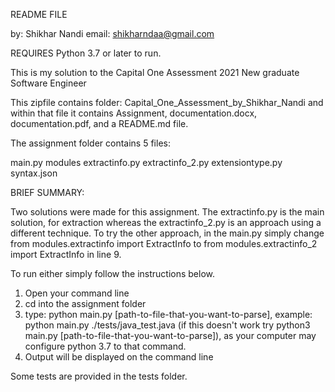 README FILE 

by: Shikhar Nandi
email: shikharndaa@gmail.com

REQUIRES Python 3.7 or later to run. 

This is my solution to the Capital One Assessment 2021 New graduate Software Engineer

This zipfile contains folder: Capital_One_Assessment_by_Shikhar_Nandi
 and within that file it contains Assignment, documentation.docx, documentation.pdf, and a README.md file.

The assignment folder contains 5 files: 

main.py 
modules
    extractinfo.py
    extractinfo_2.py
    extensiontype.py
syntax.json


BRIEF SUMMARY: 

Two solutions were made for this assignment. The extractinfo.py is the main solution, 
for extraction whereas the extractinfo_2.py  is an approach using a different technique. 
To try the other approach, in the main.py simply change from modules.extractinfo import ExtractInfo
to from modules.extractinfo_2 import ExtractInfo in line 9.

To run either simply follow the instructions below.


1) Open your command line
2) cd into the assignment folder
3) type: python main.py [path-to-file-that-you-want-to-parse], example: python main.py ./tests/java_test.java
(if this doesn't work try python3 main.py [path-to-file-that-you-want-to-parse]), as your computer may configure python 3.7 to that command.
4) Output will be displayed on the command line

Some tests are provided in the tests folder.
